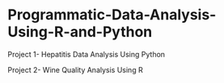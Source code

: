 # Programmatic-Data-Analysis-Using-R-and-Python

Project 1- Hepatitis Data Analysis Using Python

Project 2- Wine Quality Analysis Using R

